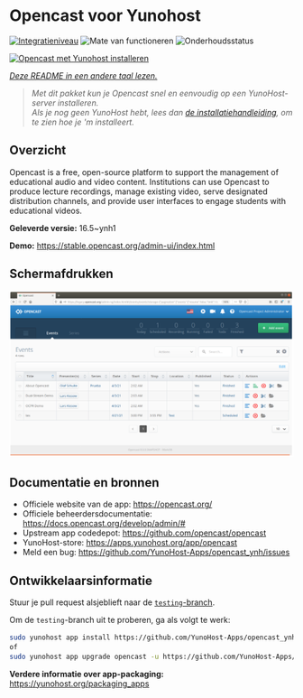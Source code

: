 <!--
NB: Deze README is automatisch gegenereerd door <https://github.com/YunoHost/apps/tree/master/tools/readme_generator>
Hij mag NIET handmatig aangepast worden.
-->

# Opencast voor Yunohost

[![Integratieniveau](https://dash.yunohost.org/integration/opencast.svg)](https://ci-apps.yunohost.org/ci/apps/opencast/) ![Mate van functioneren](https://ci-apps.yunohost.org/ci/badges/opencast.status.svg) ![Onderhoudsstatus](https://ci-apps.yunohost.org/ci/badges/opencast.maintain.svg)

[![Opencast met Yunohost installeren](https://install-app.yunohost.org/install-with-yunohost.svg)](https://install-app.yunohost.org/?app=opencast)

*[Deze README in een andere taal lezen.](./ALL_README.md)*

> *Met dit pakket kun je Opencast snel en eenvoudig op een YunoHost-server installeren.*  
> *Als je nog geen YunoHost hebt, lees dan [de installatiehandleiding](https://yunohost.org/install), om te zien hoe je 'm installeert.*

## Overzicht

Opencast is a free, open-source platform to support the management of educational audio and video content. Institutions can use Opencast to produce lecture recordings, manage existing video, serve designated distribution channels, and provide user interfaces to engage students with educational videos.


**Geleverde versie:** 16.5~ynh1

**Demo:** <https://stable.opencast.org/admin-ui/index.html>

## Schermafdrukken

![Schermafdrukken van Opencast](./doc/screenshots/screeshot.png)

## Documentatie en bronnen

- Officiele website van de app: <https://opencast.org/>
- Officiele beheerdersdocumentatie: <https://docs.opencast.org/develop/admin/#>
- Upstream app codedepot: <https://github.com/opencast/opencast>
- YunoHost-store: <https://apps.yunohost.org/app/opencast>
- Meld een bug: <https://github.com/YunoHost-Apps/opencast_ynh/issues>

## Ontwikkelaarsinformatie

Stuur je pull request alsjeblieft naar de [`testing`-branch](https://github.com/YunoHost-Apps/opencast_ynh/tree/testing).

Om de `testing`-branch uit te proberen, ga als volgt te werk:

```bash
sudo yunohost app install https://github.com/YunoHost-Apps/opencast_ynh/tree/testing --debug
of
sudo yunohost app upgrade opencast -u https://github.com/YunoHost-Apps/opencast_ynh/tree/testing --debug
```

**Verdere informatie over app-packaging:** <https://yunohost.org/packaging_apps>
